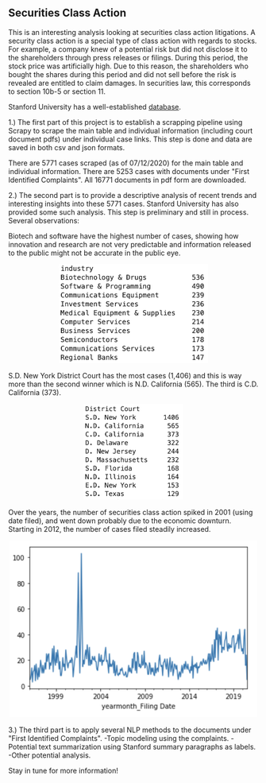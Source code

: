 ## Securities Class Action

This is an interesting analysis looking at securities class action litigations. A security class action is a special type of class action with regards to stocks. For example, a company knew of a potential risk but did not disclose it to the shareholders through press releases or filings. During this period, the stock price was artificially high. Due to this reason, the shareholders who bought the shares during this period and did not sell before the risk is revealed are entitled to claim damages. In securities law, this corresponds to section 10b-5 or section 11.

Stanford University has a well-established [database](http://securities.stanford.edu/filings.html). 

1.) The first part of this project is to establish a scrapping pipeline using Scrapy to scrape the main table and individual information (including court document pdfs) under individual case links. This step is done and data are saved in both csv and json formats.

There are 5771 cases scraped (as of 07/12/2020) for the main table and individual information.
There are 5253 cases with documents under "First Identified Complaints". All 16771 documents in pdf form are downloaded.
  
2.) The second part is to provide a descriptive analysis of recent trends and interesting insights into these 5771 cases. Stanford University has also provided some such analysis. This step is preliminary and still in process. Several observations:

Biotech and software have the highest number of cases, showing how innovation and research are not very predictable and information released to the public might not be accurate in the public eye.
<p align="center">
  <img src="./images/industry-top10.png" class="inline" width="300"/>
</p>

S.D. New York District Court has the most cases (1,406) and this is way more than the second winner which is N.D. California (565). The third is C.D. California (373).
<p align="center">
  <img src="./images/court-top10.png" class="inline" width="200"/>
</p>

Over the years, the number of securities class action spiked in 2001 (using date filed), and went down probably due to the economic downturn. Starting in 2012, the number of cases filed steadily increased.
<p align="center">
  <img src="./images/timeSeries.png" class="inline" width="500"/>
</p>
    
3.) The third part is to apply several NLP methods to the documents under "First Identified Complaints".
  -Topic modeling using the complaints.
  -Potential text summarization using Stanford summary paragraphs as labels.
  -Other potential analysis.

Stay in tune for more information!
